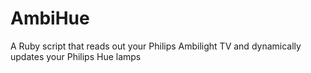 AmbiHue
=======

A Ruby script that reads out your Philips Ambilight TV and dynamically updates your Philips Hue lamps
